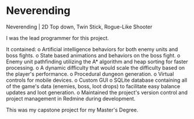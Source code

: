 # Neverending
Neverending | 2D Top down, Twin Stick, Rogue-Like Shooter

I was the lead programmer for this project.

It contained:
    o Artificial intelligence behaviors for both enemy units and boss fights.
        o State based animations and behaviors on the boss fight.
        o Enemy unit pathfinding utilizing the A* algorithm and heap sorting for faster processing.
    o A dynamic difficulty that would scale the difficulty based on the player's performance.
    o Procedural dungeon generation.
    o Virtual controls for mobile devices.
    o Custom GUI
    o SQLite database containing all of the game's data (enemies, boss, loot drops) to facilitate easy balance updates and loot generation.
    o Maintained the project's version control and project management in Redmine during development.


This was my capstone project for my Master's Degree.